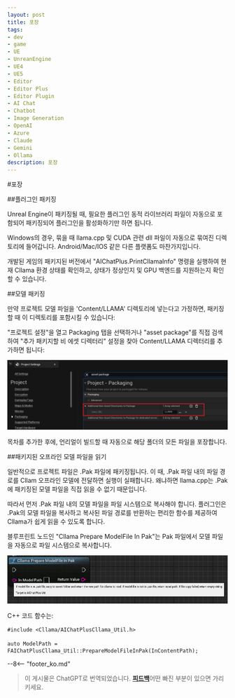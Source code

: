 ```yaml
---
layout: post
title: 포장
tags:
- dev
- game
- UE
- UnreanEngine
- UE4
- UE5
- Editor
- Editor Plus
- Editor Plugin
- AI Chat
- Chatbot
- Image Generation
- OpenAI
- Azure
- Claude
- Gemini
- Ollama
description: 포장
---
```


<meta property="og:title" content="UE 插件 AIChatPlus 使用说明 - Package 篇 - Get Started" />

#포장

##플러그인 패키징

Unreal Engine이 패키징될 때, 필요한 플러그인 동적 라이브러리 파일이 자동으로 포함되어 패키징되어 플러그인을 활성화하기만 하면 됩니다.

Windows의 경우, 묶을 때 llama.cpp 및 CUDA 관련 dll 파일이 자동으로 묶여진 디렉토리에 들어갑니다. Android/Mac/IOS 같은 다른 플랫폼도 마찬가지입니다.

개발된 게임의 패키지된 버전에서 "AIChatPlus.PrintCllamaInfo" 명령을 실행하여 현재 Cllama 환경 상태를 확인하고, 상태가 정상인지 및 GPU 백엔드를 지원하는지 확인할 수 있습니다.

##모델 패키징

만약 프로젝트 모델 파일을 'Content/LLAMA' 디렉토리에 넣는다고 가정하면, 패키징할 때 이 디렉토리를 포함시킬 수 있습니다:

"프로젝트 설정"을 열고 Packaging 탭을 선택하거나 "asset package"를 직접 검색하여 "추가 패키지할 비 에셋 디렉터리" 설정을 찾아 Content/LLAMA 디렉터리를 추가하면 됩니다:

![](assets/img/2024-ue-aichatplus/usage/package/getstarted_1.png)

목차를 추가한 후에, 언리얼이 빌드할 때 자동으로 해당 폴더의 모든 파일을 포장합니다.

##패키지된 오프라인 모델 파일을 읽기

일반적으로 프로젝트 파일은 .Pak 파일에 패키징됩니다. 이 때, .Pak 파일 내의 파일 경로를 Cllam 오프라인 모델에 전달하면 실행이 실패합니다. 왜냐하면 llama.cpp는 .Pak에 패키징된 모델 파일을 직접 읽을 수 없기 때문입니다.

따라서 먼저 .Pak 파일 내의 모델 파일을 파일 시스템으로 복사해야 합니다. 플러그인은 .Pak의 모델 파일을 복사하고 복사된 파일 경로를 반환하는 편리한 함수를 제공하여 Cllama가 쉽게 읽을 수 있도록 합니다.

블루프린트 노드인 "Cllama Prepare ModelFile In Pak"는 Pak 파일에서 모델 파일을 자동으로 파일 시스템으로 복사합니다.

![guide bludprint](assets/img/2024-ue-aichatplus/guide_util_4.png)

C++ 코드 함수는:

```
#include <Cllama/AIChatPlusCllama_Util.h>

auto ModelPath = FAIChatPlusCllama_Util::PrepareModelFileInPak(InContentPath);
```

--8<-- "footer_ko.md"


> 이 게시물은 ChatGPT로 번역되었습니다. [**피드백**](https://github.com/disenone/wiki_blog/issues/new)어떤 빠진 부분이 있으면 가리키세요. 
